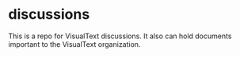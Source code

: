 # discussions
This is a repo for VisualText discussions. It also can hold documents important to the VisualText organization.
